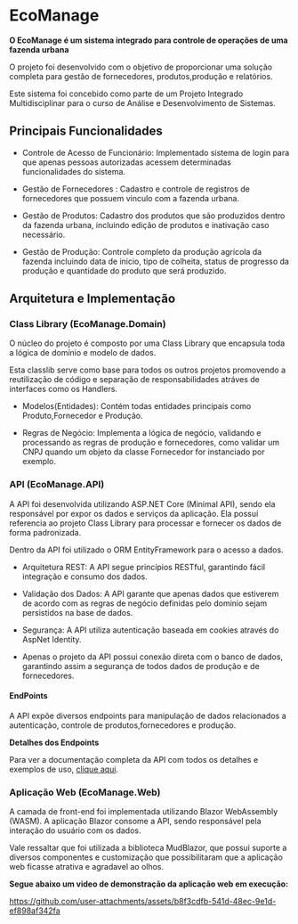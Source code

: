# EcoManage

<b>O EcoManage é um sistema integrado para controle de operações de uma fazenda urbana </b>

O projeto foi desenvolvido com o objetivo de proporcionar uma solução completa para gestão de fornecedores, produtos,produção e relatórios. 

Este sistema foi concebido como parte de um Projeto Integrado Multidisciplinar para o curso de Análise e Desenvolvimento de Sistemas.

## Principais Funcionalidades

- Controle de Acesso de Funcionário: Implementado sistema de login para que apenas pessoas autorizadas acessem determinadas funcionalidades do sistema.
  
- Gestão de Fornecedores : Cadastro e controle de registros de fornecedores que possuem vinculo com a fazenda urbana.

- Gestão de Produtos: Cadastro dos produtos que são produzidos dentro da fazenda urbana, incluindo edição de produtos e inativação caso necessário.

- Gestão de Produção: Controle completo da produção agrícola da fazenda incluindo data de inicio, tipo de colheita, status de progresso da produção e quantidade do produto que será produzido.

## Arquitetura e Implementação
  ### Class Library (EcoManage.Domain)
  O núcleo do projeto é composto por uma Class Library que encapsula toda a lógica de domínio e modelo de dados. 
  
  Esta classlib serve como base para todos os outros projetos promovendo a reutilização de código e separação de   responsabilidades atráves de interfaces como os Handlers.

- Modelos(Entidades): Contém todas entidades principais como Produto,Fornecedor e Produção.

- Regras de Negócio: Implementa a lógica de negócio, validando e processando as regras de produção e fornecedores, como validar um CNPJ quando um objeto da classe Fornecedor for instanciado por exemplo.

### API (EcoManage.API)

A API foi desenvolvida utilizando ASP.NET Core (Minimal API), sendo ela responsável por expor os dados e serviços da aplicação. Ela possuí referencia ao projeto Class Library para processar e fornecer os dados de forma padronizada.
  
Dentro da API foi utilizado o ORM EntityFramework para o acesso a dados.

- Arquitetura REST: A API segue princípios RESTful, garantindo fácil integração e consumo dos dados.

- Validação dos Dados: A API garante que apenas dados que estiverem de acordo com as regras de negócio definidas pelo dominio sejam persistidos na base de dados.

- Segurança: A API utiliza autenticação baseada em cookies através do AspNet Identity.

- Apenas o projeto da API possui conexão direta com o banco de dados, garantindo assim a segurança de todos dados de produção e de fornecedores.

#### EndPoints

A API expõe diversos endpoints para manipulação de dados relacionados a autenticação, controle de produtos,fornecedores e produção.

**Detalhes dos Endpoints**

Para ver a documentação completa da API com todos os detalhes e exemplos de uso, [clique aqui](https://github.com/vitor-galache/EcoManage/wiki/EcoManage.API).

### Aplicação Web (EcoManage.Web)

A camada de front-end foi implementada utilizando Blazor WebAssembly (WASM). A aplicação Blazor consome a API, sendo responsável pela interação do usuário com os dados.

Vale ressaltar que foi utilizada a biblioteca MudBlazor, que possui suporte a diversos componentes e customização que possibilitaram que a aplicação web ficasse atrativa e agradavel ao olhos. 

**Segue abaixo um video de demonstração da aplicação web em execução:**

https://github.com/user-attachments/assets/b8f3cdfb-541d-48ec-9e1d-ef898af342fa

